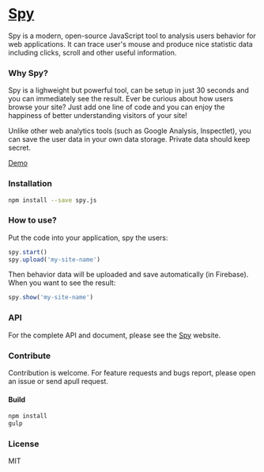 # [Spy](http://changbenny.github.io/Spy/demo)
Spy is a modern, open-source JavaScript tool to analysis users behavior for web applications. It can trace user's mouse and produce nice statistic data including clicks, scroll and other useful information.

### Why Spy?
Spy is a lighweight but powerful tool, can be setup in just 30 seconds and you can immediately see the result. Ever be curious about how users browse your site? Just add one line of code and you can enjoy the happiness of better understanding visitors of your site!

Unlike other web analytics tools (such as Google Analysis, Inspectlet), you can save the user data in your own data storage. Private data should keep secret.

[Demo](http://changbenny.github.io/Spy/demo)

### Installation

```sh
npm install --save spy.js
```

### How to use?
Put the code into your application, spy the users:

```javascript
spy.start()
spy.upload('my-site-name')
```

Then behavior data will be uploaded and save automatically (in Firebase).
When you want to see the result:

```javascript
spy.show('my-site-name')
```
### API
For the complete API and document, please see the [Spy](http://changbenny.github.io/Spy/demo) website.

### Contribute
Contribution is welcome. For feature requests and bugs report, please open an issue or send apull request.

#### Build
```sh
npm install
gulp
```

### License
MIT
